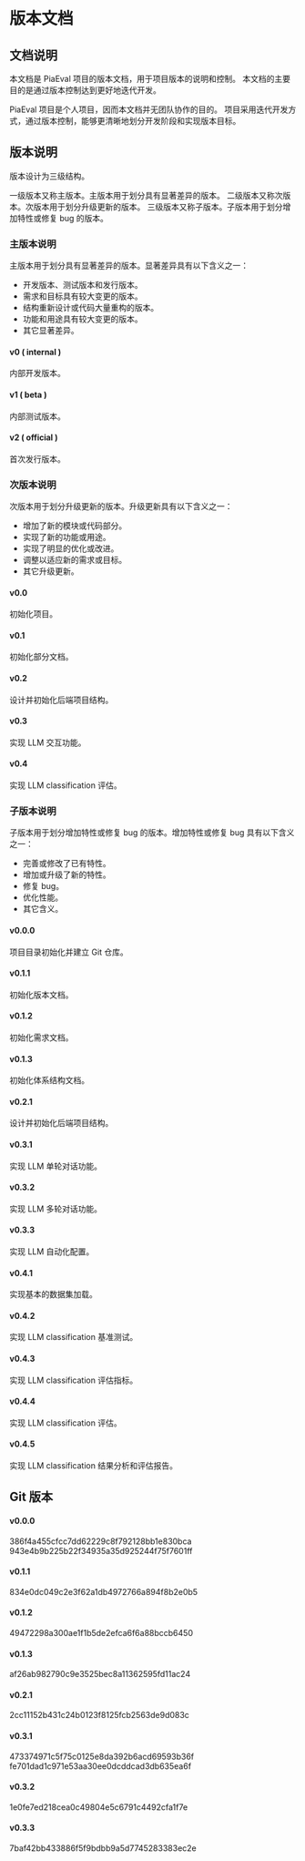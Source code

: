 # 版本文档

## 文档说明

本文档是 PiaEval 项目的版本文档，用于项目版本的说明和控制。
本文档的主要目的是通过版本控制达到更好地迭代开发。

PiaEval 项目是个人项目，因而本文档并无团队协作的目的。
项目采用迭代开发方式，通过版本控制，能够更清晰地划分开发阶段和实现版本目标。

## 版本说明

版本设计为三级结构。

一级版本又称主版本。主版本用于划分具有显著差异的版本。
二级版本又称次版本。次版本用于划分升级更新的版本。
三级版本又称子版本。子版本用于划分增加特性或修复 bug 的版本。

### 主版本说明

主版本用于划分具有显著差异的版本。显著差异具有以下含义之一：

- 开发版本、测试版本和发行版本。
- 需求和目标具有较大变更的版本。
- 结构重新设计或代码大量重构的版本。
- 功能和用途具有较大变更的版本。
- 其它显著差异。

#### v0 ( internal )

内部开发版本。

#### v1 ( beta )

内部测试版本。

#### v2 ( official )

首次发行版本。

### 次版本说明

次版本用于划分升级更新的版本。升级更新具有以下含义之一：

- 增加了新的模块或代码部分。
- 实现了新的功能或用途。
- 实现了明显的优化或改进。
- 调整以适应新的需求或目标。
- 其它升级更新。

#### v0.0

初始化项目。

#### v0.1

初始化部分文档。

#### v0.2

设计并初始化后端项目结构。

#### v0.3

实现 LLM 交互功能。

#### v0.4

实现 LLM classification 评估。

### 子版本说明

子版本用于划分增加特性或修复 bug 的版本。增加特性或修复 bug 具有以下含义之一：

- 完善或修改了已有特性。
- 增加或升级了新的特性。
- 修复 bug。
- 优化性能。
- 其它含义。

#### v0.0.0

项目目录初始化并建立 Git 仓库。

#### v0.1.1

初始化版本文档。

#### v0.1.2

初始化需求文档。

#### v0.1.3

初始化体系结构文档。

#### v0.2.1

设计并初始化后端项目结构。

#### v0.3.1

实现 LLM 单轮对话功能。

#### v0.3.2

实现 LLM 多轮对话功能。

#### v0.3.3

实现 LLM 自动化配置。

#### v0.4.1

实现基本的数据集加载。

#### v0.4.2

实现 LLM classification 基准测试。

#### v0.4.3

实现 LLM classification 评估指标。

#### v0.4.4

实现 LLM classification 评估。

#### v0.4.5

实现 LLM classification 结果分析和评估报告。

## Git 版本

#### v0.0.0

386f4a455cfcc7dd62229c8f792128bb1e830bca
943e4b9b225b22f34935a35d925244f75f7601ff

#### v0.1.1

834e0dc049c2e3f62a1db4972766a894f8b2e0b5

#### v0.1.2

49472298a300ae1f1b5de2efca6f6a88bccb6450

#### v0.1.3

af26ab982790c9e3525bec8a11362595fd11ac24

#### v0.2.1

2cc11152b431c24b0123f8125fcb2563de9d083c

#### v0.3.1

473374971c5f75c0125e8da392b6acd69593b36f
fe701dad1c971e53aa30ee0dcddcad3db635ea6f

#### v0.3.2

1e0fe7ed218cea0c49804e5c6791c4492cfa1f7e

#### v0.3.3

7baf42bb433886f5f9bdbb9a5d7745283383ec2e